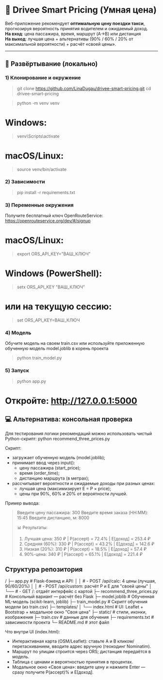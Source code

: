 # 🚖 Drivee Smart Pricing (Умная цена)

Веб-приложение рекомендует **оптимальную цену поездки такси**, прогнозируя вероятность принятия водителем и ожидаемый доход.  
**На вход**: цена пассажира, время, маршрут (A→B) или дистанция  
**На выход**: лучшая цена + альтернативы (90% / 60% / 20% от максимальной вероятности) + расчёт «своей цены».

---

## 🚀 Развёртывание (локально)

### 1) Клонирование и окружение

>git clone https://github.com/LinaDugau/drivee-smart-pricing.git
>cd drivee-smart-pricing

>python -m venv venv
# Windows:
>venv\Scripts\activate
# macOS/Linux:
>source venv/bin/activate

### 2) Зависимости

>pip install -r requirements.txt 

### 3) Переменные окружения
Получите бесплатный ключ OpenRouteService: https://openrouteservice.org/dev/#/signup
# macOS/Linux:
>export ORS_API_KEY="ВАШ_КЛЮЧ"

# Windows (PowerShell):
>setx ORS_API_KEY "ВАШ_КЛЮЧ"
# или на текущую сессию:
>set ORS_API_KEY=ВАШ_КЛЮЧ

### 4) Модель
Обучите модель на своем train.csv
или используйте приложенную обученную модель model.joblib в корень проекта
>python train_model.py

### 5) Запуск
>python app.py
# Откройте: http://127.0.0.1:5000

## 💻 Альтернатива: консольная проверка

Для тестирования логики рекомендаций можно использовать чистый Python-скрипт:
python recommend_three_prices.py

Скрипт:
- загружает обученную модель (model.joblib);
- принимает ввод через input():
    - цену пассажира (start_price);
    - время (order_time);
    - дистанцию маршрута (в метрах);
- рассчитывает вероятности и ожидаемые доходы при разных ценах:
    - лучшая цена (максимизирует E = P × price);
    - цены при 90%, 60% и 20% от вероятности лучшей.

Пример вывода:
>Введите цену пассажира: 300
>Введите время заказа (HH:MM): 15:45
>Введите дистанцию, м: 8000
>
>📊 Результаты:
>1. Лучшая цена: 350 ₽  |  P(accept) = 72.4%  |  E[доход] = 253.4 ₽
>2. Средняя (60%): 330 ₽ |  P(accept) = 43.2%  |  E[доход] = 142.6 ₽
>3. Низкая (20%): 310 ₽  |  P(accept) = 18.5%  |  E[доход] = 57.4 ₽
>4. 90%-цена: 340 ₽      |  P(accept) = 65.1%  |  E[доход] = 221.4 ₽

## Структура репозитория
/
├─ app.py                     # Flask-бэкенд и API:
│   │                          #  - POST /api/calc: 4 цены (лучшая, 90/60/20%)
│   │                          #  - POST /api/custom: расчёт P и E для "своей цены"
│   └──                        #  - GET /: отдаёт интерфейс с картой
├─ recommend_three_prices.py  # Консольный вариант — расчёт без Flask
├─ model.joblib               # Обученная ML-модель (scikit-learn, joblib)
├─ train_model.py             # Скрипт обучения модели (из train.csv)
├─ templates/
│   └── index.html             # UI: Leaflet + Bootstrap + модальное окно "Своя цена"
├─ static/                    # стили, иконки, изображения
├─ train.csv                  # данные для обучения
├─ requirements.txt           # зависимости проекта
└─ README.md                  # этот файл

Что внутри UI (index.html):
- Интерактивная карта (OSM/Leaflet): ставьте A и B кликом/перетаскиванием, вводите адрес вручную (геокодинг Nominatim).
- Маршрут по улицам строится через ORS; дистанция передаётся в модель.
- Таблица с ценами и вероятностью принятия в процентах.
- Модальное окно «Своя цена»: введите цену и нажмите Enter — сразу получите P(accept)% и E[доход].

